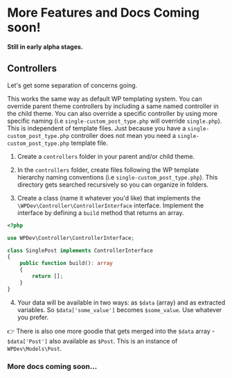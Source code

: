 # More Features and Docs Coming soon!
**Still in early alpha stages.**

## Controllers
Let's get some separation of concerns going.

This works the same way as default WP templating system. You can override parent theme controllers by including a same named controller in the child theme. You can also override a specific controller by using more specific naming (i.e `single-custom_post_type.php` will override `single.php`). This is independent of template files. Just because you have a `single-custom_post_type.php` controller does not mean you need a `single-custom_post_type.php` template file.  

1. Create a `controllers` folder in your parent and/or child theme. 

2. In the `controllers` folder, create files following the WP template hierarchy naming conventions (i.e `single-custom_post_type.php`). This directory gets searched recursively so you can organize in folders. 

3. Create a class (name it whatever you'd like) that implements the `\WPDev\Controller\ControllerInterface` interface. Implement the interface by defining a `build` method that returns an array.

```php
<?php

use WPDev\Controller\ControllerInterface;

class SinglePost implements ControllerInterface
{
    public function build(): array
    {
        return [];
    }
}
```

4. Your data will be available in two ways: as `$data` (array) and as extracted variables. So `$data['some_value']` becomes `$some_value`. Use whatever you prefer.

👉 There is also one more goodie that gets merged into the `$data` array - `$data['Post']` also available as `$Post`. This is an instance of `WPDev\Models\Post`.



### More docs coming soon...